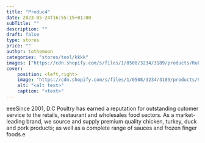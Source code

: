 ```yaml
---
title: "Produc4"
date: 2023-05-24T16:55:15+01:00
subTitle: ""
description: ""
draft: false
type: stores
price: ""
author: tothemoon
categories: "stores/tool/kkkk"
images: ["https://cdn.shopify.com/s/files/1/0508/3234/3189/products/RubberSealLRSQ_1400x.jpg?v=1631382093","https://www.w3schools.com/howto/img_mountains_wide.jpg"]
cover:
    position: <left,right>
    image: "https://cdn.shopify.com/s/files/1/0508/3234/3189/products/RubberSealLRSQ_1400x.jpg?v=1631382093"
    alt: "<alt text>"
    caption: "<text>"
---
```


<p>eeeSince 2001, D.C Poultry has earned a reputation for outstanding cutomer service to the retails, restaurant and wholesales food sectors. As a market-leading brand, we source and supply premium quality chicken, turkey, duck and pork products; as well as a complete range of sauces and frozen finger foods.e</p>